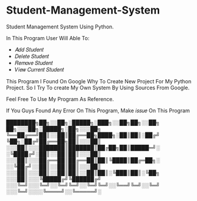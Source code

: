 # Student-Management-System
Student Management System Using Python. 

In This Program User Will Able To:
- 𝐴𝑑𝑑 𝑆𝑡𝑢𝑑𝑒𝑛𝑡
- 𝐷𝑒𝑙𝑒𝑡𝑒 𝑆𝑡𝑢𝑑𝑒𝑛𝑡
- 𝑅𝑒𝑚𝑜𝑣𝑒 𝑆𝑡𝑢𝑑𝑒𝑛𝑡
- 𝑉𝑖𝑒𝑤 𝐶𝑢𝑟𝑟𝑒𝑛𝑡 𝑆𝑡𝑢𝑑𝑒𝑛𝑡

This Program I Found On Google Why To Create New Project For My Python Project. So I Try To create My Own System By Using Sources From Google.

Feel Free To Use My Program As Reference.

If You Guys Found Any Error On This Program, Make 𝑖𝑠𝑠𝑢𝑒 On This Program


████████╗██╗░░██╗░█████╗░███╗░░██╗██╗░░██╗  ██╗░░░██╗░█████╗░██╗░░░██╗
╚══██╔══╝██║░░██║██╔══██╗████╗░██║██║░██╔╝  ╚██╗░██╔╝██╔══██╗██║░░░██║
░░░██║░░░███████║███████║██╔██╗██║█████═╝░  ░╚████╔╝░██║░░██║██║░░░██║
░░░██║░░░██╔══██║██╔══██║██║╚████║██╔═██╗░  ░░╚██╔╝░░██║░░██║██║░░░██║
░░░██║░░░██║░░██║██║░░██║██║░╚███║██║░╚██╗  ░░░██║░░░╚█████╔╝╚██████╔╝
░░░╚═╝░░░╚═╝░░╚═╝╚═╝░░╚═╝╚═╝░░╚══╝╚═╝░░╚═╝  ░░░╚═╝░░░░╚════╝░░╚═════╝░
